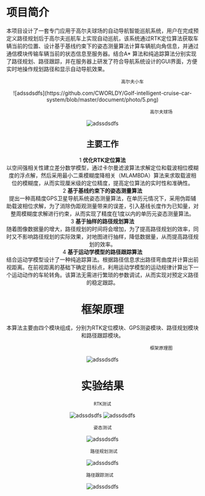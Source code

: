 # 项目简介
本项目设计了一套专门应用于高尔夫球场的自动导航智能巡航系统，用户在完成预定义路径规划后于高尔夫巡航车上实现自动巡航，该系统通过RTK定位算法获取车辆当前的位置、设计基于基线约束下的姿态测量算法计算车辆航向角信息，并通过通信模块传输车辆当前的状态信息至服务器。结合A* 算法和纯追踪算法分别实现了路径规划、路径跟踪，并在服务器上研发了符合导航系统设计的GUI界面，方便实时地操作规划路径和显示自动导航效果。

                                              高尔夫小车
<div align=center>![adssdsdfs](https://github.com/CWORLDY/Golf-intelligent-cruise-car-system/blob/master/document/photo/5.png)
             
    
                                               高尔夫球场
![adssdsdfs](https://github.com/CWORLDY/Golf-intelligent-cruise-car-system/blob/master/document/photo/1.jpg)

## 主要工作
1 **优化RTK定位算法**  
    以空间强相关性建立差分数学模型，通过卡尔曼滤波算法求解定位和载波相位模糊度的浮点解，然后采用最小二乘模糊度降相关（MLAMBDA）算法来求取载波相位的模糊度，从而实现厘米级的定位精度，提高定位算法的实时性和准确性。  
2 **基于基线约束下的姿态测量算法**  
    提出一种高精度GPS卫星导航系统姿态测量算法，在单历元情况下，采用伪距辅助载波相位求解，为了消除伪距观测量带来的误差，引入基线长度作为已知量，对整周模糊度求解进行约束，从而实现了精度在1度以内的单历元姿态测量算法。  
3 **基于抽样的路径规划算法**  
    随着图像数据量的增大，路径规划的时间将会增加，为了提高路径规划的效率，同时又不影响路径规划的实际效果，对地图进行抽样，降低数据量，从而提高路径规划的效率。  
4 **基于运动学模型的路径跟踪算法**  
    结合运动学模型设计了一种纯追踪算法。根据路径信息求出路径弯曲度并计算出前视距离。在前视距离的基础下确定目标点，利用运动学模型的运动规律计算出下一个运动动作的车轮转角。该算法无需进行繁琐的参数调试，从而实现对预定义路径的稳定跟踪。  


# 框架原理
本算法主要由四个模块组成，分别为RTK定位模块、GPS测姿模块、路径规划模块和路径跟踪模块。

                                               框架原理图
![adssdsdfs](https://github.com/CWORLDY/Golf-intelligent-cruise-car-system/blob/master/document/photo/7.jpg)


# 实验结果

    RTK测试
![adssdsdfs](https://github.com/CWORLDY/Golf-intelligent-cruise-car-system/blob/master/document/photo/12.png)
![adssdsdfs](https://github.com/CWORLDY/Golf-intelligent-cruise-car-system/blob/master/document/photo/122.png)
  
  
    姿态测试
![adssdsdfs](https://github.com/CWORLDY/Golf-intelligent-cruise-car-system/blob/master/document/photo/15.jpg)
  
     路径规划测试
![adssdsdfs](https://github.com/CWORLDY/Golf-intelligent-cruise-car-system/blob/master/document/photo/9.png)
  
    路径跟踪测试  
![adssdsdfs](https://github.com/CWORLDY/Golf-intelligent-cruise-car-system/blob/master/document/photo/实地测试.png)



